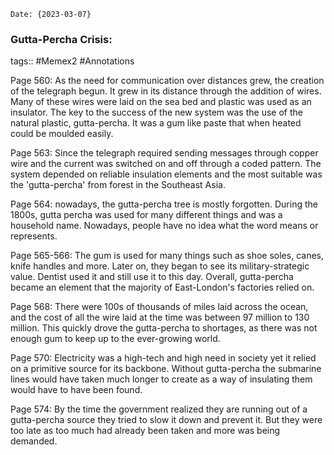 ```
Date: {2023-03-07}
```

### Gutta-Percha Crisis:

tags:: #Memex2 #Annotations 

Page 560: As the need for communication over distances grew, the creation of the telegraph begun. It grew in its distance through the addition of wires. Many of these wires were laid on the sea bed and plastic was used as an insulator. The key to the success of the new system was the use of the natural plastic, gutta-percha. It was a gum like paste that when heated could be moulded easily.

Page 563: Since the telegraph required sending messages through copper wire and the current was switched on and off through a coded pattern. The system depended on reliable insulation elements and the most suitable was the 'gutta-percha' from forest in the Southeast Asia.

Page 564: nowadays, the gutta-percha tree is mostly forgotten. During the 1800s, gutta percha was used for many different things and was a household name. Nowadays, people have no idea what the word means or represents.

Page 565-566: The gum is used for many things such as shoe soles, canes, knife handles and more. Later on, they began to see its military-strategic value. Dentist used it and still use it to this day. Overall, gutta-percha became an element that the majority of East-London's factories relied on. 

Page 568: There were 100s of thousands of miles laid across the ocean, and the cost of all the wire laid at the time was between 97 million to 130 million. This quickly drove the gutta-percha to shortages, as there was not enough gum to keep up to the ever-growing world.

Page 570: Electricity was a high-tech and high need in society yet it relied on a primitive source for its backbone. Without gutta-percha the submarine lines would have taken much longer to create as a way of insulating them would have to have been found.

Page 574: By the time the government realized they are running out of a gutta-percha source they tried to slow it down and prevent it. But they were too late as too much had already been taken and more was being demanded.